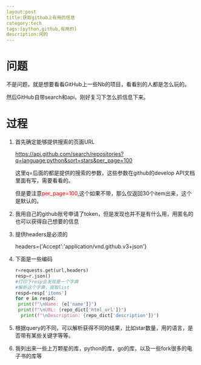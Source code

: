 ```yaml
---
layout:post
title:获取github上有用的信息
category:tech
tags:[python,github,有用的]
description:闲的
---
```


# 问题

不是问题，就是想要看看GitHub上一些Nb的项目，看看别的人都是怎么玩的。

然后GitHub自带search和api，刚好复习下怎么抓信息下来。

# 过程

1. 首先确定能够提供搜索的页面URL

   https://api.github.com/search/repositories?q=language:python&sort=stars&per_page=100

   这里q=后面的都是提供的搜索的参数，这些参数在github的develop API文档里面有写，需要看看的。

   但是要注意<font color="red">per_page=100</font>,这个如果不带，那么仅返回30个item出来，这个是默认的。

2. 我用自己的github账号申请了token，但是发现也并不是有什么用，用匿名的也可以获得自己想要的信息

3. 提供headers是必须的

    headers={'Accept':'application/vnd.github.v3+json'}

4. 下面是一些编码

   ```python
   r=requests.get(url,headers)
   resp=r.json()
   #打印下resp会发现是一个字典
   #解析这个字典，提取list
   respd=resp['items']
   for e in respd:
   	print(f"\nName: {e['name']}")
   	print(f"\nURL: {repo_dict['html_url']}")
     print(f"\nDescription: {repo_dict['description']}")
   
   ```

5. 根据query的不同，可以解析获得不同的结果，比如star数量，用的语言，是否带有某些关键字等等。

6. 我列出来一些上万颗星的库，python的库，go的库，以及一些fork很多的电子书的库等